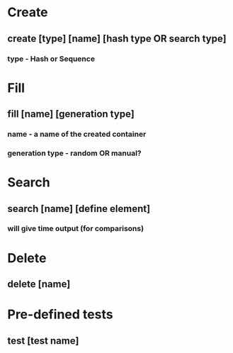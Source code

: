 # Create

## create [type] [name] [hash type OR search type]
### type - Hash or Sequence

# Fill

## fill [name] [generation type]
### name - a name of the created container
### generation type - random OR manual?

# Search 

## search [name] [define element] 

### will give time output (for comparisons)

# Delete

## delete [name]

# Pre-defined tests

## test [test name]